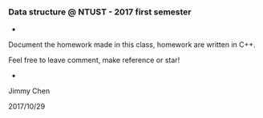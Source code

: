 ### Data structure @ NTUST - 2017 first semester

-

Document the homework made in this class, homework are written in C++.

Feel free to leave comment, make reference or star!

-

Jimmy Chen

2017/10/29